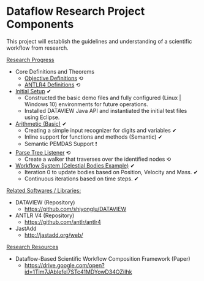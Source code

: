# Dataflow Research Project Components
This project will establish the guidelines and understanding of a scientific workflow from research.

<ins>Research Progress</ins>
- Core Definitions and Theorems
  - [Objective Definitions](https://github.com/luaywadie/dataflow_research/blob/master/lexicon/core_definitions.md) ⟲
  - [ANTLR4 Definitions](https://github.com/luaywadie/dataflow_research/blob/master/lexicon/antlr4_definitions.md) ⟲
- [Initial Setup](https://github.com/luaywadie/dataflow_research/tree/master/builds/initial_phase) ✔
  - Constructed the basic demo files and fully configured (Linux | Windows 10) environments for future operations.
  - Installed DATAVIEW Java API and instantiated the initial test files using Eclipse.
- [Arithmetic (Basic)](https://github.com/luaywadie/dataflow_research/tree/master/builds/arithmetic) ✔
  - Creating a simple input recognizer for digits and variables ✔
  - Inline support for functions and methods (Semantic) ✔
  - Semantic PEMDAS Support ❗
- [Parse Tree Listener](https://github.com/luaywadie/dataflow_research/tree/master/builds/parse_tree_listener) ⟲
  - Create a walker that traverses over the identified nodes ⟲
- [Workflow System (Celestial Bodies Example)](https://github.com/luaywadie/dataflow_research/tree/master/NBody) ✔
  - Iteration 0 to update bodies based on Position, Velocity and Mass. ✔
  - Continuous iterations based on time steps. ✔

<ins>Related Softwares / Libraries:</ins>
- DATAVIEW (Repository)
  - https://github.com/shiyonglu/DATAVIEW
- ANTLR V4 (Repository)
  - https://github.com/antlr/antlr4
- JastAdd
  - http://jastadd.org/web/
  
<ins>Research Resources</ins>
- Dataflow-Based Scientific Workflow Composition Framework (Paper)
  - https://drive.google.com/open?id=1Tim7JAbIefel7STc41MDYowD34OZiIhk
